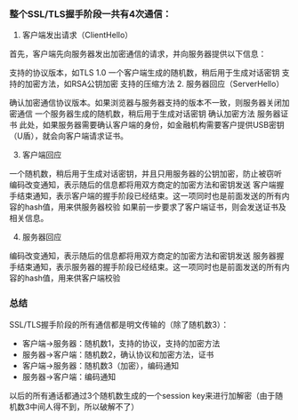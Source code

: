 
### 整个SSL/TLS握手阶段一共有4次通信：

1. 客户端发出请求（ClientHello）

首先，客户端先向服务器发出加密通信的请求，并向服务器提供以下信息：

支持的协议版本，如TLS 1.0
一个客户端生成的随机数，稍后用于生成对话密钥
支持的加密方法，如RSA公钥加密
支持的压缩方法
2. 服务器回应（ServerHello）

确认加密通信协议版本。如果浏览器与服务器支持的版本不一致，则服务器关闭加密通信
一个服务器生成的随机数，稍后用于生成对话密钥
确认加密方法
服务器证书
此处，如果服务器需要确认客户端的身份，如金融机构需要客户提供USB密钥（U盾），就会向客户端请求证书。

3. 客户端回应

一个随机数，稍后用于生成对话密钥，并且只用服务器的公钥加密，防止被窃听
编码改变通知，表示随后的信息都将用双方商定的加密方法和密钥发送
客户端握手结束通知，表示客户端的握手阶段已经结束。这一项同时也是前面发送的所有内容的hash值，用来供服务器校验
如果前一步要求了客户端证书，则会发送证书及相关信息。

4. 服务器回应

编码改变通知，表示随后的信息都将用双方商定的加密方法和密钥发送
服务器握手结束通知，表示服务器的握手阶段已经结束。这一项同时也是前面发送的所有内容的hash值，用来供客户端校验

### 总结
SSL/TLS握手阶段的所有通信都是明文传输的（除了随机数3）：

+ 客户端->服务器：随机数1，支持的协议，支持的加密方法
+ 服务器->客户端：随机数2，确认协议和加密方法，证书
+ 客户端->服务器：随机数3（加密），编码通知
+ 服务器->客户端：编码通知

以后的所有通话都通过3个随机数生成的一个session key来进行加解密（由于随机数3中间人得不到，所以破解不了）